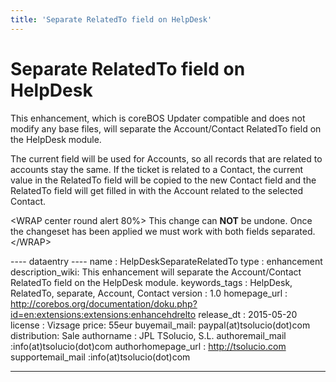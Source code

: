 ```yaml
---
title: 'Separate RelatedTo field on HelpDesk'
---
```


Separate RelatedTo field on HelpDesk
====================================

This enhancement, which is coreBOS Updater compatible and does not
modify any base files, will separate the Account/Contact RelatedTo field
on the HelpDesk module.

The current field will be used for Accounts, so all records that are
related to accounts stay the same. If the ticket is related to a
Contact, the current value in the RelatedTo field will be copied to the
new Contact field and the RelatedTo field will get filled in with the
Account related to the selected Contact.

&lt;WRAP center round alert 80%&gt; This change can **NOT** be undone.
Once the changeset has been applied we must work with both fields
separated. &lt;/WRAP&gt;

---- dataentry ---- name : HelpDeskSeparateRelatedTo type : enhancement
description\_wiki: This enhancement will separate the Account/Contact
RelatedTo field on the HelpDesk module. keywords\_tags : HelpDesk,
RelatedTo, separate, Account, Contact version : 1.0 homepage\_url :
<http://corebos.org/documentation/doku.php?id=en:extensions:extensions:enhancehdrelto>
release\_dt : 2015-05-20 license : Vizsage price: 55eur buyemail\_mail:
paypal(at)tsolucio(dot)com distribution: Sale authorname : JPL TSolucio,
S.L. authoremail\_mail :info(at)tsolucio(dot)com authorhomepage\_url :
<http://tsolucio.com> supportemail\_mail :info(at)tsolucio(dot)com

------------------------------------------------------------------------
